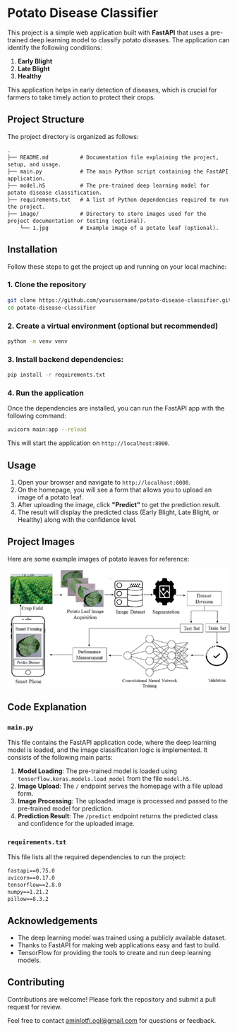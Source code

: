 
# Potato Disease Classifier

This project is a simple web application built with **FastAPI** that uses a pre-trained deep learning model to classify potato diseases. The application can identify the following conditions:

1. **Early Blight**
2. **Late Blight**
3. **Healthy**

This application helps in early detection of diseases, which is crucial for farmers to take timely action to protect their crops.

## Project Structure

The project directory is organized as follows:

```plaintext
.
├── README.md          # Documentation file explaining the project, setup, and usage.
├── main.py            # The main Python script containing the FastAPI application.
├── model.h5           # The pre-trained deep learning model for potato disease classification.
├── requirements.txt   # A list of Python dependencies required to run the project.
├── image/             # Directory to store images used for the project documentation or testing (optional).
    └── 1.jpg          # Example image of a potato leaf (optional).
```

## Installation

Follow these steps to get the project up and running on your local machine:

### 1. Clone the repository

```bash
git clone https://github.com/yourusername/potato-disease-classifier.git
cd potato-disease-classifier
```

### 2. Create a virtual environment (optional but recommended)

```bash
python -m venv venv
```

### 3. Install backend dependencies:

```bash
pip install -r requirements.txt
```

### 4. Run the application

Once the dependencies are installed, you can run the FastAPI app with the following command:

```bash
uvicorn main:app --reload
```

This will start the application on `http://localhost:8000`.

## Usage

1. Open your browser and navigate to `http://localhost:8000`.
2. On the homepage, you will see a form that allows you to upload an image of a potato leaf.
3. After uploading the image, click **"Predict"** to get the prediction result.
4. The result will display the predicted class (Early Blight, Late Blight, or Healthy) along with the confidence level.

## Project Images

Here are some example images of potato leaves for reference:

<div align="center" style="display: flex; flex-wrap: wrap; justify-content: center; gap: 10px;">
    <img src="image/1.png" alt="1" >
</div>

## Code Explanation

### `main.py`

This file contains the FastAPI application code, where the deep learning model is loaded, and the image classification logic is implemented. It consists of the following main parts:

1. **Model Loading**: The pre-trained model is loaded using `tensorflow.keras.models.load_model` from the file `model.h5`.
2. **Image Upload**: The `/` endpoint serves the homepage with a file upload form.
3. **Image Processing**: The uploaded image is processed and passed to the pre-trained model for prediction.
4. **Prediction Result**: The `/predict` endpoint returns the predicted class and confidence for the uploaded image.

### `requirements.txt`

This file lists all the required dependencies to run the project:

```
fastapi==0.75.0
uvicorn==0.17.0
tensorflow==2.8.0
numpy==1.21.2
pillow==8.3.2
```


## Acknowledgements

- The deep learning model was trained using a publicly available dataset.
- Thanks to FastAPI for making web applications easy and fast to build.
- TensorFlow for providing the tools to create and run deep learning models.

## Contributing

Contributions are welcome! Please fork the repository and submit a pull request for review.

Feel free to contact [aminlotfi.ogl@gmail.com](mailto:aminlotfi.ogl@gmail.com) for questions or feedback.
